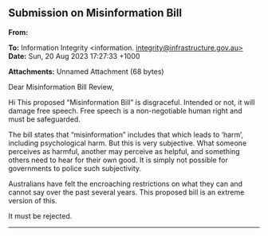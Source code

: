 ## Submission on Misinformation Bill

**From:**

**To:** Information Integrity <information. [integrity@infrastructure.gov.au>](mailto:information._integrity@infrastructure.gov.au)
**Date:** Sun, 20 Aug 2023 17:27:33 +1000

**Attachments:** Unnamed Attachment (68 bytes)

Dear Misinformation Bill Review,

Hi
This proposed “Misinformation Bill” is disgraceful. Intended or not, it will damage free speech. Free speech is a
non-negotiable human right and must be safeguarded.

The bill states that “misinformation” includes that which leads to ‘harm’, including psychological harm. But this is very
subjective. What someone perceives as harmful, another may perceive as helpful, and something others need to hear
for their own good. It is simply not possible for governments to police such subjectivity.

Australians have felt the encroaching restrictions on what they can and cannot say over the past several years. This
proposed bill is an extreme version of this.

It must be rejected.


-----

